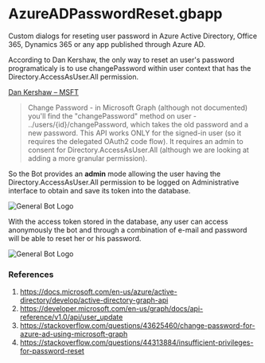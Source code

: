 # AzureADPasswordReset.gbapp
Custom dialogs for reseting user password in Azure Active Directory, Office 365, Dynamics 365 or any app published through Azure AD.

According to Dan Kershaw, the only way to reset an user's password programaticaly is to use changePassword within user context that has the Directory.AccessAsUser.All permission.

[Dan Kershaw – MSFT](https://stackoverflow.com/questions/44313884/insufficient-privileges-for-password-reset)

>Change Password - in Microsoft Graph (although not documented) you'll find the "changePassword" method on user - ../users/{id}/changePassword, which takes the old password and a new password. This API works ONLY for the signed-in user (so it requires the delegated OAuth2 code flow). It requires an admin to consent for Directory.AccessAsUser.All (although we are looking at adding a more granular permission).

So the Bot provides an **admin** mode allowing the user having the Directory.AccessAsUser.All permission to be logged on Administrative interface to obtain and save its token into the database.


![General Bot Logo](https://raw.githubusercontent.com/pragmatismo-io/AzureADPasswordReset.gbapp/docs/admin.gif)

With the access token stored in the database, any user can access anonymously  the 
bot and through a combination of e-mail and password will be able to reset her or his password.


![General Bot Logo](https://raw.githubusercontent.com/pragmatismo-io/AzureADPasswordReset.gbapp/docs/password.gif)

### References

1. https://docs.microsoft.com/en-us/azure/active-directory/develop/active-directory-graph-api
2. https://developer.microsoft.com/en-us/graph/docs/api-reference/v1.0/api/user_update
3. https://stackoverflow.com/questions/43625460/change-password-for-azure-ad-using-microsoft-graph
4. https://stackoverflow.com/questions/44313884/insufficient-privileges-for-password-reset

